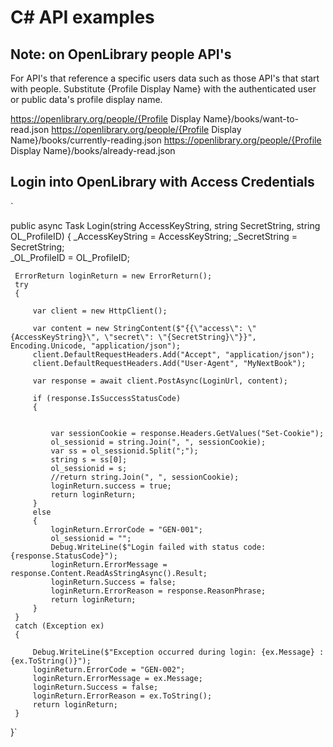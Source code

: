 # C# API examples

## Note: on OpenLibrary people API's
For API's that reference a specific users data such as those API's that start with people.  Substitute {Profile Display Name} with the authenticated user or public data's profile display name.

https://openlibrary.org/people/{Profile Display Name}/books/want-to-read.json
https://openlibrary.org/people/{Profile Display Name}/books/currently-reading.json
https://openlibrary.org/people/{Profile Display Name}/books/already-read.json

## Login into OpenLibrary with Access Credentials

` 

public async Task<ErrorReturn> Login(string AccessKeyString, string SecretString, string OL_ProfileID)
 {
     _AccessKeyString = AccessKeyString;
     _SecretString = SecretString;   
     _OL_ProfileID = OL_ProfileID;

     ErrorReturn loginReturn = new ErrorReturn();
     try
     {
        
         var client = new HttpClient();
        
         var content = new StringContent($"{{\"access\": \"{AccessKeyString}\", \"secret\": \"{SecretString}\"}}", Encoding.Unicode, "application/json");
         client.DefaultRequestHeaders.Add("Accept", "application/json");
         client.DefaultRequestHeaders.Add("User-Agent", "MyNextBook");

         var response = await client.PostAsync(LoginUrl, content);

         if (response.IsSuccessStatusCode)
         {
        

             var sessionCookie = response.Headers.GetValues("Set-Cookie");
             ol_sessionid = string.Join(", ", sessionCookie);
             var ss = ol_sessionid.Split(";");
             string s = ss[0];
             ol_sessionid = s;
             //return string.Join(", ", sessionCookie);
             loginReturn.success = true;
             return loginReturn;
         }
         else
         {
             loginReturn.ErrorCode = "GEN-001";
             ol_sessionid = "";
             Debug.WriteLine($"Login failed with status code: {response.StatusCode}");
             loginReturn.ErrorMessage = response.Content.ReadAsStringAsync().Result;
             loginReturn.Success = false;
             loginReturn.ErrorReason = response.ReasonPhrase;
             return loginReturn;
         }
     }
     catch (Exception ex)
     {

         Debug.WriteLine($"Exception occurred during login: {ex.Message} : {ex.ToString()}");
         loginReturn.ErrorCode = "GEN-002";
         loginReturn.ErrorMessage = ex.Message;
         loginReturn.Success = false;
         loginReturn.ErrorReason = ex.ToString();
         return loginReturn;
     }
 }`